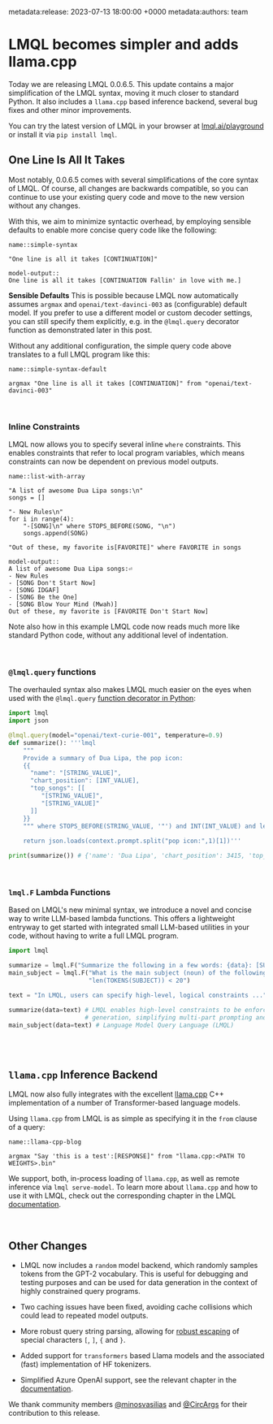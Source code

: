 metadata:release: 2023-07-13 18:00:00 +0000
metadata:authors: team

# LMQL becomes simpler and adds llama.cpp

Today we are releasing LMQL 0.0.6.5. This update contains a major simplification of the LMQL syntax, moving it much closer to standard Python. It also includes a `llama.cpp` based inference backend, several bug fixes and other minor improvements.

You can try the latest version of LMQL in your browser at [lmql.ai/playground](https://lmql.ai/playground) or install it via `pip install lmql`.

## One Line Is All It Takes

Most notably, 0.0.6.5 comes with several simplifications of the core syntax of LMQL. Of course, all changes are backwards compatible, so you can continue to use your existing query code and move to the new version without any changes.

With this, we aim to minimize syntactic overhead, by employing sensible defaults to enable more concise query code like the following:

```{lmql}
name::simple-syntax

"One line is all it takes [CONTINUATION]"

model-output::
One line is all it takes [CONTINUATION Fallin' in love with me.]
```

**Sensible Defaults** This is possible because LMQL now automatically assumes `argmax` and `openai/text-davinci-003` as (configurable) default model. If you prefer to use 
a different model or custom decoder settings, you can still specify them explicitly, e.g. in the `@lmql.query` decorator function as demonstrated later in this post.

Without any additional configuration, the simple query code above translates to a full LMQL program like this:

```{lmql}
name::simple-syntax-default

argmax "One line is all it takes [CONTINUATION]" from "openai/text-davinci-003"
```

<br/>

### Inline Constraints

LMQL now allows you to specify several inline `where` constraints. This enables constraints that refer to local program variables, which means constraints can now be dependent on previous model outputs.

```{lmql}
name::list-with-array

"A list of awesome Dua Lipa songs:\n"
songs = []

"- New Rules\n"
for i in range(4):
    "-[SONG]\n" where STOPS_BEFORE(SONG, "\n")
    songs.append(SONG)

"Out of these, my favorite is[FAVORITE]" where FAVORITE in songs

model-output::
A list of awesome Dua Lipa songs:⏎
- New Rules
- [SONG Don't Start Now]
- [SONG IDGAF]
- [SONG Be the One]
- [SONG Blow Your Mind (Mwah)]
Out of these, my favorite is [FAVORITE Don't Start Now]
```

Note also how in this example LMQL code now reads much more like standard Python code, without any additional level of indentation. 

<br/>

### `@lmql.query` functions

The overhauled syntax also makes LMQL much  easier on the eyes when used with the `@lmql.query` [function decorator in Python](https://docs.lmql.ai/en/stable/python/python.html):

```python
import lmql
import json

@lmql.query(model="openai/text-curie-001", temperature=0.9)
def summarize(): '''lmql
    """
    Provide a summary of Dua Lipa, the pop icon:
    {{
      "name": "[STRING_VALUE]",
      "chart_position": [INT_VALUE],
      "top_songs": [[
         "[STRING_VALUE]",
         "[STRING_VALUE]"
      ]]
    }}
    """ where STOPS_BEFORE(STRING_VALUE, '"') and INT(INT_VALUE) and len(TOKENS(INT_VALUE)) < 3
    
    return json.loads(context.prompt.split("pop icon:",1)[1])'''

print(summarize()) # {'name': 'Dua Lipa', 'chart_position': 3415, 'top_songs': ['New Rules', 'Havana']}

```

<br/>

### `lmql.F` Lambda Functions

Based on LMQL's new minimal syntax, we introduce a novel and concise way to write LLM-based lambda functions. This offers a lightweight entryway to get started with integrated small LLM-based utilities in your code, without having to write a full LMQL program.

```python
import lmql

summarize = lmql.F("Summarize the following in a few words: {data}: [SUMMARY]")
main_subject = lmql.F("What is the main subject (noun) of the following text? {data}: [SUBJECT]", 
                      "len(TOKENS(SUBJECT)) < 20")

text = "In LMQL, users can specify high-level, logical constraints ..."

summarize(data=text) # LMQL enables high-level constraints to be enforced during text 
                     # generation, simplifying multi-part prompting and integration.
main_subject(data=text) # Language Model Query Language (LMQL)

```

<br/>
<br/>

## `llama.cpp` Inference Backend

LMQL now also fully integrates with the excellent [llama.cpp](https://github.com/ggerganov/llama.cpp) C++ implementation of a number of Transformer-based language models. 

Using `llama.cpp` from LMQL is as simple as specifying it in the `from` clause of a query:

```{lmql}
name::llama-cpp-blog

argmax "Say 'this is a test':[RESPONSE]" from "llama.cpp:<PATH TO WEIGHTS>.bin"
```

We support, both, in-process loading of `llama.cpp`, as well as remote inference via `lmql serve-model`. To learn more about `llama.cpp` and how to use it with LMQL, check out the corresponding chapter in the LMQL [documentation](https://docs.lmql.ai/en/latest/language/llama.cpp.html).

<br/>

## Other Changes

* LMQL now includes a `random` model backend, which randomly samples tokens from the GPT-2 vocabulary. This is useful for debugging and testing purposes and can be used for data generation in the context of highly constrained query programs.

* Two caching issues have been fixed, avoiding cache collisions which could lead to repeated model outputs.

* More robust query string parsing, allowing for [robust escaping](https://docs.lmql.ai/en/stable/language/scripted_prompts.html#escaping) of special characters `[`, `]`, `{` and `}`.

* Added support for `transformers` based Llama models and the associated (fast) implementation of HF tokenizers.

* Simplified Azure OpenAI support, see the relevant chapter in the [documentation](https://docs.lmql.ai/en/stable/language/azure.html).

We thank community members [@minosvasilias](https://github.com/minosvasilias) and [@CircArgs](https://github.com/CircArgs) for their contribution to this release.